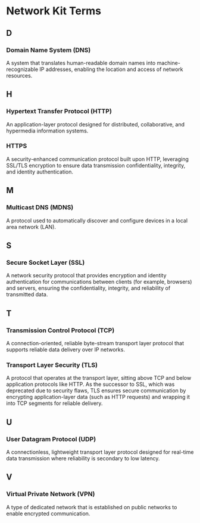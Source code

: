 # Network Kit Terms
<!--Kit: Network Kit-->
<!--Subsystem: Communication-->
<!--Owner: @wmyao_mm-->
<!--Designer: @guo-min_net-->
<!--Tester: @tongxilin-->
<!--Adviser: @zhang_yixin13-->

## D

### Domain Name System (DNS)

A system that translates human-readable domain names into machine-recognizable IP addresses, enabling the location and access of network resources.

## H

### Hypertext Transfer Protocol (HTTP)

An application-layer protocol designed for distributed, collaborative, and hypermedia information systems.

### HTTPS

A security-enhanced communication protocol built upon HTTP, leveraging SSL/TLS encryption to ensure data transmission confidentiality, integrity, and identity authentication.

## M

### Multicast DNS (MDNS)

A protocol used to automatically discover and configure devices in a local area network (LAN).

## S

### Secure Socket Layer (SSL)

A network security protocol that provides encryption and identity authentication for communications between clients (for example, browsers) and servers, ensuring the confidentiality, integrity, and reliability of transmitted data.

## T

### Transmission Control Protocol (TCP)

A connection-oriented, reliable byte-stream transport layer protocol that supports reliable data delivery over IP networks.

### Transport Layer Security (TLS)

A protocol that operates at the transport layer, sitting above TCP and below application protocols like HTTP. As the successor to SSL, which was deprecated due to security flaws, TLS ensures secure communication by encrypting application-layer data (such as HTTP requests) and wrapping it into TCP segments for reliable delivery.

## U

### User Datagram Protocol (UDP)

A connectionless, lightweight transport layer protocol designed for real-time data transmission where reliability is secondary to low latency.

## V

### Virtual Private Network (VPN)

A type of dedicated network that is established on public networks to enable encrypted communication.‌
